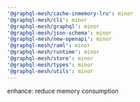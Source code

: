 ```yaml
---
'@graphql-mesh/cache-inmemory-lru': minor
'@graphql-mesh/cli': minor
'@graphql-mesh/graphql': minor
'@graphql-mesh/json-schema': minor
'@graphql-mesh/new-openapi': minor
'@graphql-mesh/raml': minor
'@graphql-mesh/runtime': minor
'@graphql-mesh/store': minor
'@graphql-mesh/types': minor
'@graphql-mesh/utils': minor
---
```


enhance: reduce memory consumption
